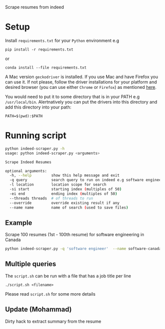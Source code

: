 Scrape resumes from indeed

# Setup
Install `requirements.txt` for your `Python` environment e.g
```
pip install -r requirements.txt
```

or

```
conda install --file requirements.txt
```

A Mac version `geckodriver` is installed. If you use Mac and have Firefox you can use it. If not please, follow the
driver installations for your platform and desired browser (you can use either `Chrome` or `Firefox`) as mentioned [here](https://selenium-python.readthedocs.io/installation.html).

You would need to put it to some directory that is in your PATH e.g `/usr/local/bin`.
Alertnatively you can put the drivers into this directory and add
this directory into your path:

```
PATH=$(pwd):$PATH
```

# Running script

```bash
python indeed-scraper.py -h
usage: python indeed-scraper.py <arguments>

Scrape Indeed Resumes

optional arguments:
  -h, --help         show this help message and exit
  -q query           search query to run on indeed e.g software engineer
  -l location        location scope for search
  -si start          starting index (multiples of 50)
  -ei end            ending index (multiples of 50)
  --threads threads  # of threads to run
  --override         override existing result if any
  --name name        name of search (used to save files)
```

## Example
Scrape 100 resumes (1st - 100th resume) for software engineering in Canada
```bash
python indeed-scraper.py -q 'software engineer'  --name software-canada -ei 100
```

## Multiple queries
The `script.sh` can be run with a file that has a job title per line
```
./script.sh <filename>
```

Please read `script.sh` for some more details

## Update (Mohammad)
Dirty hack to extract summary from the resume